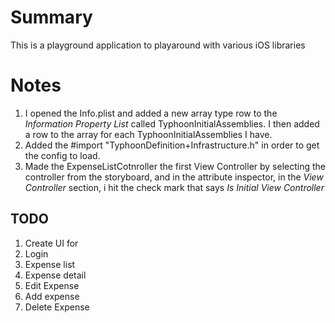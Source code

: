 # Summary
This is a playground application to playaround with various iOS libraries

# Notes
1. I opened the Info.plist and added a new array type row to the _Information Property List_ called TyphoonInitialAssemblies. I then added a row to the array for each TyphoonInitialAssemblies I have.
1. Added the #import "TyphoonDefinition+Infrastructure.h" in order to get the config to load. 
1. Made the ExpenseListCotnroller the first View Controller by selecting the controller from the storyboard, and in the attribute inspector, in the _View Controller_ section, i hit the check mark that says _Is Initial View Controller_ 

## TODO
1. Create UI for
  1. Login
  1. Expense list
  1. Expense detail
1. Edit Expense
1. Add expense
1. Delete Expense
 
